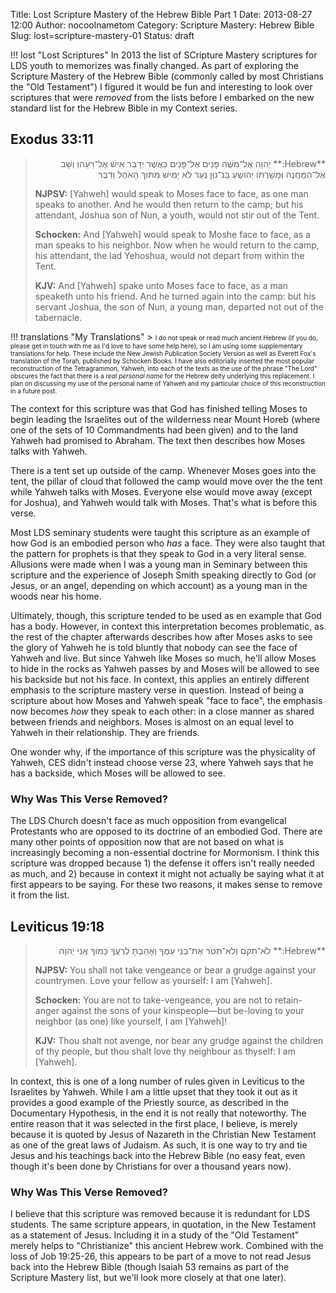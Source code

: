 Title: Lost Scripture Mastery of the Hebrew Bible Part 1
Date: 2013-08-27 12:00
Author: nocoolnametom
Category: Scripture Mastery: Hebrew Bible
Slug: lost=scripture-mastery-01
Status: draft

!!! lost "Lost Scriptures"
    In 2013 the list of SCripture Mastery scriptures for LDS youth to memorizes was finally changed.  As part of exploring the Scripture Mastery of the Hebrew Bible (commonly called by most Christians the "Old Testament") I figured it would be fun and interesting to look over scriptures that were *removed* from the lists before I embarked on the new standard list for the Hebrew Bible in my Context series.

## Exodus 33:11
> <div dir="rtl">**Hebrew:**
> יְהוָה אֶל־מֹשֶׁה פָּנִים אֶל־פָּנִים כַּאֲשֶׁר יְדַבֵּר אִישׁ אֶל־רֵעֵהוְּ וְשָׁב אֶל־הַמַּחֲנֶה וְּמְשָׁרְתֹו יְהֹושֻׁעַ בִּנ־נוְּן נַעַר לֹא יָמִישׁ מִתֹּוךְ הָאֹהֶל וְדִבֶּר</div>
>
> **NJPSV:**
> [Yahweh] would speak to Moses face to face, as one man speaks to another.  And he would then return to the camp; but his attendant, Joshua son of Nun, a youth, would not stir out of the Tent.
>
> **Schocken:**
> And [Yahweh] would speak to Moshe face to face, as a man speaks to his neighbor. Now when he would return to the camp, his attendant, the lad Yehoshua, would not depart from within the Tent.
>
> **KJV:**
> And [Yahweh] spake unto Moses face to face, as a man speaketh unto his friend. And he turned again into the camp: but his servant Joshua, the son of Nun, a young man, departed not out of the tabernacle.

!!! translations "My Translations"
    > <span style="font-size: x-small;">I do not speak or read much ancient Hebrew (if you do, please get in touch with me as I'd love to have some help here), so I am using some supplementary translations for help.  These include the New Jewish Publication Society Version as well as Everett Fox's translation of the Torah, published by Schocken Books.  I have also editorially inserted the most popular reconstruction of the Tetragrammon, Yahweh, into each of the texts as the use of the phrase "The Lord" obscures the fact that there is a *real personal name* for the Hebrew deity underlying this replacement.  I plan on discussing my use of the personal name of Yahweh and my particular choice of this reconstruction in a future post.</span>

The context for this scripture was that God has finished telling Moses to begin leading the Israelites out of the wilderness near Mount Horeb (where one of the sets of 10 Commandments had been given) and to the land Yahweh had promised to Abraham.  The text then describes how Moses talks with Yahweh.

There is a tent set up outside of the camp.  Whenever Moses goes into the tent, the pillar of cloud that followed the camp would move over the the tent while Yahweh talks with Moses.  Everyone else would move away (except for Joshua), and Yahweh would talk with Moses.  That's what is before this verse.

Most LDS seminary students were taught this scripture as an example of how God is an embodied person who *has* a face.  They were also taught that the pattern for prophets is that they speak to God in a very literal sense.  Allusions were made when I was a young man in Seminary between this scripture and the experience of Joseph Smith speaking directly to God (or Jesus, or an angel, depending on which account) as a young man in the woods near his home.

Ultimately, though, this scripture tended to be used as en example that God has a body.  However, in context this interpretation becomes problematic, as the rest of the chapter afterwards describes how after Moses asks to see the glory of Yahweh he is told bluntly that nobody can see the face of Yahweh and live.  But since Yahweh like Moses so much, he'll allow Moses to hide in the rocks as Yahweh passes by and Moses will be allowed to see his backside but not his face.  In context, this applies an entirely different emphasis to the scripture mastery verse in question.  Instead of being a scripture about how Moses and Yahweh speak "face to face", the emphasis now becomes *how* they speak to each other: in a close manner as shared between friends and neighbors.  Moses is almost on an equal level to Yahweh in their relationship.  They are friends.

One wonder why, if the importance of this scripture was the physicality of Yahweh, CES didn't instead choose verse 23, where Yahweh says that he has a backside, which Moses will be allowed to see.

### Why Was This Verse Removed?
The LDS Church doesn't face as much opposition from evangelical Protestants who are opposed to its doctrine of an embodied God.  There are many other points of opposition now that are not based on what is increasingly becoming a non-essential doctrine for Mormonism.  I think this scripture was dropped because 1) the defense it offers isn't really needed as much, and 2) because in context it might not actually be saying what it at first appears to be saying.  For these two reasons, it makes sense to remove it from the list.

## Leviticus 19:18
> <div dir="rtl">**Hebrew:**
> לֹא־תִקֹּם וְלֹא־תִטֹּר אֶת־בְּנֵי עַמֶּךָ וְאָהַבְתָּ לְרֵעֲךָ כָּמֹוךָ אֲנִי יְהוָה</div>
>
> **NJPSV:**
> You shall not take vengeance or bear a grudge against your countrymen.  Love your fellow as yourself: I am [Yahweh].
>
> **Schocken:**
> You are not to take-vengeance, you are not to retain-anger against the sons of your kinspeople—but be-loving to your neighbor (as one) like yourself, I am [Yahweh]!
>
> **KJV:**
> Thou shalt not avenge, nor bear any grudge against the children of thy people, but thou shalt love thy neighbour as thyself: I am [Yahweh].

In context, this is one of a long number of rules given in Leviticus to the Israelites by Yahweh.  While I am a little upset that they took it out as it provides a good example of the Priestly source, as described in the Documentary Hypothesis, in the end it is not really that noteworthy.  The entire reason that it was selected in the first place, I believe, is merely because it is quoted by Jesus of Nazareth in the Christian New Testament as one of the great laws of Judaism.  As such, it is one way to try and tie Jesus and his teachings back into the Hebrew Bible (no easy feat, even though it's been done by Christians for over a thousand years now).

### Why Was This Verse Removed?
I believe that this scripture was removed because it is redundant for LDS students.  The same scripture appears, in quotation, in the New Testament as a statement of Jesus.  Including it in a study of the "Old Testament" merely helps to "Christianize" this ancient Hebrew work.  Combined with the loss of Job 19:25-26, this appears to be part of a move to not read Jesus back into the Hebrew Bible (though Isaiah 53 remains as part of the Scripture Mastery list, but we'll look more closely at that one later).
